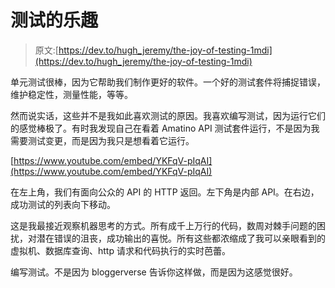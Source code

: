 # 测试的乐趣

> 原文:[https://dev.to/hugh_jeremy/the-joy-of-testing-1mdi](https://dev.to/hugh_jeremy/the-joy-of-testing-1mdi)

单元测试很棒，因为它帮助我们制作更好的软件。一个好的测试套件将捕捉错误，维护稳定性，测量性能，等等。

然而说实话，这些并不是我如此喜欢测试的原因。我喜欢编写测试，因为运行它们的感觉棒极了。有时我发现自己在看着 Amatino API 测试套件运行，不是因为我需要测试变更，而是因为我只是想看着它运行。

[https://www.youtube.com/embed/YKFqV-pIqAI](https://www.youtube.com/embed/YKFqV-pIqAI)

在左上角，我们有面向公众的 API 的 HTTP 返回。左下角是内部 API。在右边，成功测试的列表向下移动。

这是我最接近观察机器思考的方式。所有成千上万行的代码，数周对棘手问题的困扰，对潜在错误的沮丧，成功输出的喜悦。所有这些都浓缩成了我可以亲眼看到的虚拟机、数据库查询、http 请求和代码执行的实时芭蕾。

编写测试。不是因为 bloggerverse 告诉你这样做，而是因为这感觉很好。